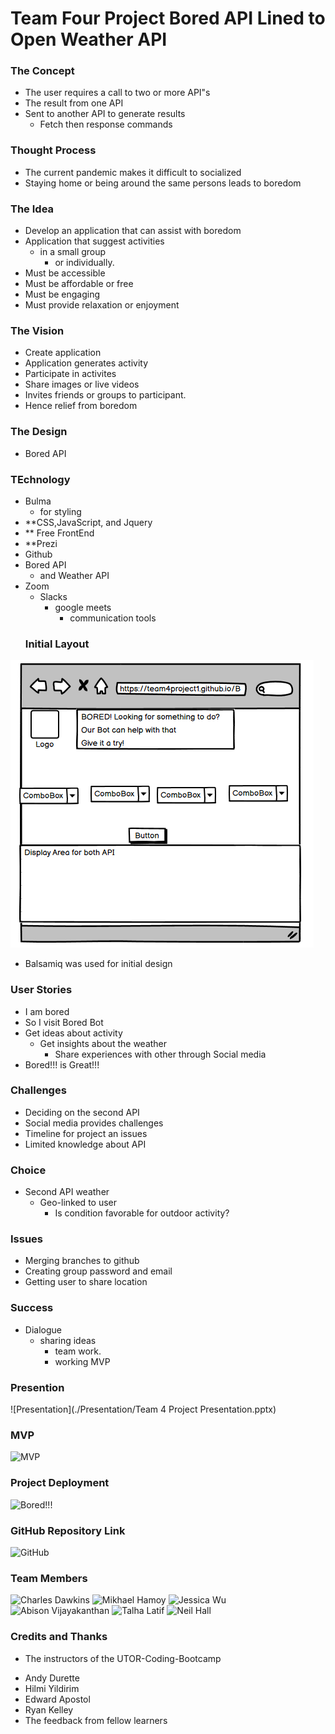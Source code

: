 # Team Four Project Bored API Lined to Open Weather API
### The Concept 
- The user requires a call to two or more API"s
- The result from one API 
- Sent to another API to generate results
  - Fetch then response commands
### Thought Process 
- The current pandemic makes it difficult to socialized
- Staying home or being around the same persons leads to boredom
### The Idea
- Develop an application that can assist with boredom
- Application that suggest activities
    - in a small group 
        - or individually.
- Must be accessible
- Must be affordable or free
- Must be engaging 
- Must provide relaxation or enjoyment
### The Vision 
- Create application
- Application generates activity
- Participate in activites
- Share images or live videos  
- Invites friends or groups to participant.
- Hence relief from boredom
### The Design 
- Bored API
### TEchnology
- Bulma 
   - for styling
- **CSS,JavaScript, and Jquery
- ** Free FrontEnd
- **Prezi 
- Github 
- Bored API 
   - and Weather API
- Zoom 
    - Slacks
        - google meets 
            - communication tools 
  ### Initial Layout          
![Initial Layout](./assets/images/pageLayout.png)
- Balsamiq was used for initial design
### User Stories
- I am bored 
 - So I visit Bored Bot
  - Get ideas about activity
    - Get insights about the weather
      - Share experiences with other through Social media
- Bored!!! is Great!!!
### Challenges 
- Deciding on the second API
- Social media provides challenges  
- Timeline for project an issues 
- Limited knowledge about API
### Choice
- Second API weather 
  - Geo-linked to user 
    - Is condition favorable for outdoor activity?
### Issues
- Merging branches to github
- Creating group password and email
- Getting user to share location
### Success 
- Dialogue
   - sharing ideas 
     - team work.
      - working MVP

### Presention
![Presentation](./Presentation/Team 4 Project Presentation.pptx)

### MVP 
![MVP](https://team4project1.github.io/Bored/)

### Project Deployment
![Bored!!!](https://team4project1.github.io/Bored/)

### GitHub Repository Link 
![GitHub](https://github.com/Team4project1/Bored)
### Team Members 

![Charles Dawkins](https://github.com/DawkC)
![Mikhael Hamoy](https://github.com/mikhaelhamoy)
![Jessica Wu](https://github.com/jessibewu)
![Abison Vijayakanthan](https://github.com/akvijaya)
![Talha Latif](https://github.com/Talha636)
![Neil Hall](https://github.com/Jahneo)

### Credits and Thanks
* The instructors of the UTOR-Coding-Bootcamp
- Andy Durette
- Hilmi Yildirim
- Edward Apostol
- Ryan Kelley
- The feedback from fellow learners